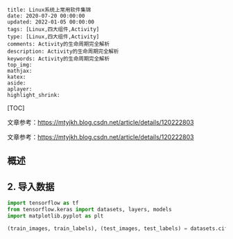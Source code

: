 ```
title: Linux系统上常用软件集锦
date: 2020-07-20 00:00:00
updated: 2022-01-05 00:00:00
tags: [Linux,四大组件,Activity]
type: [Linux,四大组件,Activity]
comments: Activity的生命周期完全解析
description: Activity的生命周期完全解析
keywords: Activity的生命周期完全解析
top_img:
mathjax:
katex:
aside:
aplayer:
highlight_shrink:
```

[TOC]



文章参考：https://mtyjkh.blog.csdn.net/article/details/120222803

文章参考：https://mtyjkh.blog.csdn.net/article/details/120222803

## 概述





## 2. 导入数据

```python
import tensorflow as tf
from tensorflow.keras import datasets, layers, models
import matplotlib.pyplot as plt

(train_images, train_labels), (test_images, test_labels) = datasets.cifar10.load_data()
```


